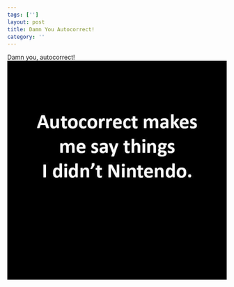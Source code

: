 ```yaml
---
tags: ['']
layout: post
title: Damn You Autocorrect!
category: ''
---
```

Damn you, autocorrect!
![Damn you, autocorrect!](/uploads/2015-9-11-damn-you-auto-correct.jpg)
